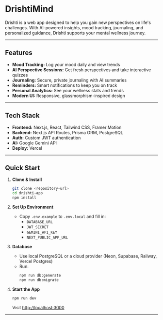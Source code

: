 # DrishtiMind

Drishti is a web app designed to help you gain new perspectives on life's challenges. With AI-powered insights, mood tracking, journaling, and personalized guidance, Drishti supports your mental wellness journey.

---

## Features

- **Mood Tracking:** Log your mood daily and view trends
- **AI Perspective Sessions:** Get fresh perspectives and take interactive quizzes
- **Journaling:** Secure, private journaling with AI summaries
- **Reminders:** Smart notifications to keep you on track
- **Personal Analytics:** See your wellness stats and trends
- **Modern UI:** Responsive, glassmorphism-inspired design

---

## Tech Stack

- **Frontend:** Next.js, React, Tailwind CSS, Framer Motion
- **Backend:** Next.js API Routes, Prisma ORM, PostgreSQL
- **Auth:** Custom JWT authentication
- **AI:** Google Gemini API
- **Deploy:** Vercel

---

## Quick Start

1. **Clone & Install**
   ```bash
   git clone <repository-url>
   cd drishti-app
   npm install
   ```

2. **Set Up Environment**
   - Copy `.env.example` to `.env.local` and fill in:
     - `DATABASE_URL`
     - `JWT_SECRET`
     - `GEMINI_API_KEY`
     - `NEXT_PUBLIC_APP_URL`

3. **Database**
   - Use local PostgreSQL or a cloud provider (Neon, Supabase, Railway, Vercel Postgres)
   - Run:
     ```bash
     npm run db:generate
     npm run db:migrate
     ```

4. **Start the App**
   ```bash
   npm run dev
   ```
   Visit [http://localhost:3000](http://localhost:3000)

---